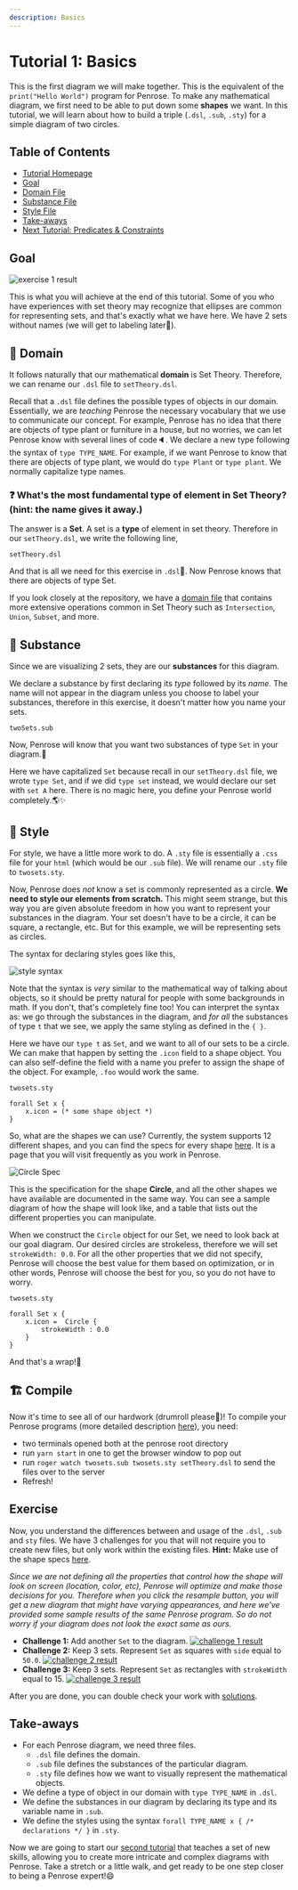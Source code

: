 ```yaml
---
description: Basics
---
```


# Tutorial 1: Basics

This is the first diagram we will make together. This is the equivalent of the `print("Hello World")` program for Penrose. To make any mathematical diagram, we first need to be able to put down some **shapes** we want. In this tutorial, we will learn about how to build a triple \(`.dsl`, `.sub`, `.sty`\) for a simple diagram of two circles.

## Table of Contents

* [Tutorial Homepage](https://github.com/penrose/penrose/blob/docs-edit/tutorial/tutorial.md)
* [Goal](https://github.com/penrose/penrose/blob/docs-edit/tutorial/tutorial-p1.md#goal)
* [Domain File](https://github.com/penrose/penrose/blob/docs-edit/tutorial/tutorial-p1.md#page_facing_up-domain)
* [Substance File](https://github.com/penrose/penrose/blob/docs-edit/tutorial/tutorial-p1.md#page_facing_up-substance)
* [Style File](https://github.com/penrose/penrose/blob/docs-edit/tutorial/tutorial-p1.md#page_facing_up-style)
* [Take-aways](https://github.com/penrose/penrose/blob/docs-edit/tutorial/tutorial-p1.md#take-aways)
* [Next Tutorial: Predicates & Constraints](https://github.com/penrose/penrose/edit/docs-edit/tutorial/tutorial-p2.md)

## Goal

![exercise 1 result](https://github.com/penrose/penrose/raw/docs-edit/assets/tutorial/part1/2sets_nolabel.png)

This is what you will achieve at the end of this tutorial. Some of you who have experiences with set theory may recognize that ellipses are common for representing sets, and that's exactly what we have here. We have 2 sets without names \(we will get to labeling later😬\).

## 📄 Domain

It follows naturally that our mathematical **domain** is Set Theory. Therefore, we can rename our `.dsl` file to `setTheory.dsl`.

Recall that a `.dsl` file defines the possible types of objects in our domain. Essentially, we are _teaching_ Penrose the necessary vocabulary that we use to communicate our concept. For example, Penrose has no idea that there are objects of type plant or furniture in a house, but no worries, we can let Penrose know with several lines of code🔈. We declare a new type following the syntax of `type TYPE_NAME`. For example, if we want Penrose to know that there are objects of type plant, we would do `type Plant` or `type plant`. We normally capitalize type names.

### ❓ What's the most fundamental type of element in Set Theory? \(hint: the name gives it away.\)

The answer is a **Set**. A set is a **type** of element in set theory. Therefore in our `setTheory.dsl`, we write the following line,

`setTheory.dsl`

And that is all we need for this exercise in `.dsl`🎉. Now Penrose knows that there are objects of type Set.

If you look closely at the repository, we have a [domain file](https://github.com/penrose/penrose/blob/main/examples/set-theory-domain/setTheory.dsl) that contains more extensive operations common in Set Theory such as `Intersection`, `Union`, `Subset`, and more.

## 📄 Substance

Since we are visualizing 2 sets, they are our **substances** for this diagram.

We declare a substance by first declaring its _type_ followed by its _name_. The name will not appear in the diagram unless you choose to label your substances, therefore in this exercise, it doesn't matter how you name your sets.

`twoSets.sub`

Now, Penrose will know that you want two substances of type `Set` in your diagram.🎉

Here we have capitalized `Set` because recall in our `setTheory.dsl` file, we wrote `type Set`, and if we did `type set` instead, we would declare our set with `set A` here. There is no magic here, you define your Penrose world completely.🌎✨

## 📄 Style

For style, we have a little more work to do. A `.sty` file is essentially a `.css` file for your `html` \(which would be our `.sub` file\). We will rename our `.sty` file to `twosets.sty`.

Now, Penrose does _not_ know a set is commonly represented as a circle. **We need to style our elements from scratch.** This might seem strange, but this way you are given absolute freedom in how you want to represent your substances in the diagram. Your set doesn't have to be a circle, it can be square, a rectangle, etc. But for this example, we will be representing sets as circles.

The syntax for declaring styles goes like this,

![style syntax](https://github.com/penrose/penrose/raw/docs-edit/assets/tutorial/part1/syntax.png)

Note that the syntax is _very_ similar to the mathematical way of talking about objects, so it should be pretty natural for people with some backgrounds in math. If you don't, that's completely fine too! You can interpret the syntax as: we go through the substances in the diagram, and _for all_ the substances of type `t` that we see, we apply the same styling as defined in the `{ }`.

Here we have our `type t` as `Set`, and we want to all of our sets to be a circle. We can make that happen by setting the `.icon` field to a shape object. You can also self-define the field with a name you prefer to assign the shape of the object. For example, `.foo` would work the same.

`twosets.sty`

```text
forall Set x {
    x.icon = (* some shape object *)
}
```

So, what are the shapes we can use? Currently, the system supports 12 different shapes, and you can find the specs for every shape [here](https://github.com/penrose/penrose/wiki/Shape-library). It is a page that you will visit frequently as you work in Penrose.

![Circle Spec](https://github.com/penrose/penrose/raw/docs-edit/assets/tutorial/part1/circle_spec.png)

This is the specification for the shape **Circle**, and all the other shapes we have available are documented in the same way. You can see a sample diagram of how the shape will look like, and a table that lists out the different properties you can manipulate.

When we construct the `Circle` object for our Set, we need to look back at our goal diagram. Our desired circles are strokeless, therefore we will set `strokeWidth: 0.0`. For all the other properties that we did not specify, Penrose will choose the best value for them based on optimization, or in other words, Penrose will choose the best for you, so you do not have to worry.

`twosets.sty`

```text
forall Set x {
    x.icon =  Circle {
        strokeWidth : 0.0
    }
}
```

And that's a wrap!🎉

## 🏗️ Compile

Now it's time to see all of our hardwork \(drumroll please🥁\)! To compile your Penrose programs \(more detailed description [here](https://github.com/penrose/penrose/wiki/Getting-started)\), you need:

* two terminals opened both at the penrose root directory
* run `yarn start` in one to get the browser window to pop out
* run `roger watch twosets.sub twosets.sty setTheory.dsl` to send the files over to the server
* Refresh!

## Exercise

Now, you understand the differences between and usage of the `.dsl`, `.sub` and `sty` files. We have 3 challenges for you that will not require you to create new files, but only work within the existing files. **Hint:** Make use of the shape specs [here](https://github.com/penrose/penrose/wiki/Shape-library).

_Since we are not defining all the properties that control how the shape will look on screen \(location, color, etc\), Penrose will optimize and make those decisions for you. Therefore when you click the resample button, you will get a new diagram that might have varying appearances, and here we've provided some sample results of the same Penrose program. So do not worry if your diagram does not look the exact same as ours._

* **Challenge 1:** Add another `Set` to the diagram. [![challenge 1 result](https://github.com/penrose/penrose/raw/docs-edit/assets/tutorial/part1/tutorial1c1.png)](https://github.com/penrose/penrose/blob/docs-edit/assets/tutorial/part1/tutorial1c1.png)
* **Challenge 2:** Keep 3 sets. Represent `Set` as squares with `side` equal to `50.0`. [![challenge 2 result](https://github.com/penrose/penrose/raw/docs-edit/assets/tutorial/part1/tutorial1c2.png)](https://github.com/penrose/penrose/blob/docs-edit/assets/tutorial/part1/tutorial1c2.png)
* **Challenge 3:** Keep 3 sets. Represent `Set` as rectangles with `strokeWidth` equal to 15. [![challenge 3 result](https://github.com/penrose/penrose/raw/docs-edit/assets/tutorial/part1/tutorial1c3.png)](https://github.com/penrose/penrose/blob/docs-edit/assets/tutorial/part1/tutorial1c3.png)

After you are done, you can double check your work with [solutions](https://github.com/penrose/penrose/blob/docs-edit/tutorial/exercise1-sol.md).

## Take-aways

* For each Penrose diagram, we need three files.
  * `.dsl` file defines the domain.
  * `.sub` file defines the substances of the particular diagram.
  * `.sty` file defines how we want to visually represent the mathematical objects.
* We define a type of object in our domain with `type TYPE_NAME` in `.dsl`.
* We define the substances in our diagram by declaring its type and its variable name in `.sub`.
* We define the styles using the syntax `forall TYPE_NAME x { /* declarations */ }` in `.sty`.

Now we are going to start our [second tutorial](https://github.com/penrose/penrose/blob/docs-edit/tutorial/tutorial-p2.md) that teaches a set of new skills, allowing you to create more intricate and complex diagrams with Penrose. Take a stretch or a little walk, and get ready to be one step closer to being a Penrose expert!😄

